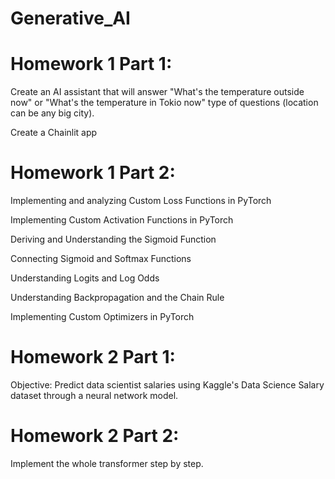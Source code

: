 # Generative_AI

# Homework 1 Part 1: 
Create an AI assistant that will answer "What's the temperature outside now" or "What's the temperature in Tokio now" type of questions (location can be any big city).

Create a Chainlit app

# Homework 1 Part 2: 
Implementing and analyzing Custom Loss Functions in PyTorch

Implementing Custom Activation Functions in PyTorch

Deriving and Understanding the Sigmoid Function

Connecting Sigmoid and Softmax Functions

Understanding Logits and Log Odds

Understanding Backpropagation and the Chain Rule

Implementing Custom Optimizers in PyTorch

# Homework 2 Part 1: 
Objective: Predict data scientist salaries using Kaggle's Data Science Salary dataset through a neural network model.

# Homework 2 Part 2: 
Implement the whole transformer step by step.

